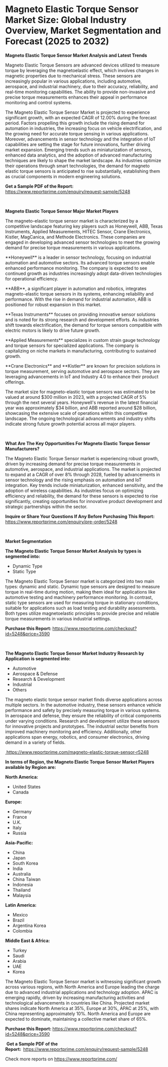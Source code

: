 <p><h1>Magneto Elastic Torque Sensor Market Size: Global Industry Overview, Market Segmentation and Forecast (2025 to 2032)</h1></p><p><strong>Magneto Elastic Torque Sensor Market Analysis and Latest Trends</strong></p>
<p><p>Magneto Elastic Torque Sensors are advanced devices utilized to measure torque by leveraging the magnetoelastic effect, which involves changes in magnetic properties due to mechanical stress. These sensors are increasingly popular in various applications, including automotive, aerospace, and industrial machinery, due to their accuracy, reliability, and real-time monitoring capabilities. The ability to provide non-invasive and precise torque measurements enhances their appeal in performance monitoring and control systems.</p><p>The Magneto Elastic Torque Sensor Market is projected to experience significant growth, with an expected CAGR of 12.00% during the forecast period. Factors propelling this growth include the rising demand for automation in industries, the increasing focus on vehicle electrification, and the growing need for accurate torque sensing in various applications. Moreover, advancements in sensor technology and the integration of IoT capabilities are setting the stage for future innovations, further driving market expansion. Emerging trends such as miniaturization of sensors, enhanced data analytics, and the adoption of advanced manufacturing techniques are likely to shape the market landscape. As industries optimize their operations through smart technologies, the demand for magneto elastic torque sensors is anticipated to rise substantially, establishing them as crucial components in modern engineering solutions.</p></p>
<p><strong>Get a Sample PDF of the Report:&nbsp;</strong> <a href="https://www.reportprime.com/enquiry/request-sample/5248?utm_campaign=2210&utm_medium=2&utm_source=Github&utm_content=ia&utm_term=19032025&utm_id=magneto-elastic-torque-sensor">https://www.reportprime.com/enquiry/request-sample/5248</a></p>
<p>&nbsp;</p>
<p><strong>Magneto Elastic Torque Sensor Major Market Players</strong></p>
<p><p>The magneto-elastic torque sensor market is characterized by a competitive landscape featuring key players such as Honeywell, ABB, Texas Instruments, Applied Measurements, HITEC Sensor, Crane Electronics, Kistler, MagCanica, and Methode Electronics. These companies are engaged in developing advanced sensor technologies to meet the growing demand for precise torque measurements in various applications.</p><p>**Honeywell** is a leader in sensor technology, focusing on industrial automation and automotive sectors. Its advanced torque sensors enable enhanced performance monitoring. The company is expected to see continued growth as industries increasingly adopt data-driven technologies for operational efficiency.</p><p>**ABB**, a significant player in automation and robotics, integrates magneto-elastic torque sensors in its systems, enhancing reliability and performance. With the rise in demand for industrial automation, ABB is positioned for robust expansion in this market.</p><p>**Texas Instruments** focuses on providing innovative sensor solutions and is noted for its strong research and development efforts. As industries shift towards electrification, the demand for torque sensors compatible with electric motors is likely to drive future growth.</p><p>**Applied Measurements** specializes in custom strain gauge technology and torque sensors for specialized applications. The company is capitalizing on niche markets in manufacturing, contributing to sustained growth.</p><p>**Crane Electronics** and **Kistler** are known for precision solutions in torque measurement, serving automotive and aerospace sectors. They are leveraging advancements in IoT and Industry 4.0 to enhance their product offerings.</p><p>The market size for magneto-elastic torque sensors was estimated to be valued at around $300 million in 2023, with a projected CAGR of 5% through the next several years. Honeywell's revenue in the latest financial year was approximately $34 billion, and ABB reported around $28 billion, showcasing the extensive scale of operations within this competitive landscape. The ongoing technological advancements and industry shifts indicate strong future growth potential across all major players.</p></p>
<p>&nbsp;</p>
<p><strong>What Are The Key Opportunities For Magneto Elastic Torque Sensor Manufacturers?</strong></p>
<p><p>The Magneto Elastic Torque Sensor market is experiencing robust growth, driven by increasing demand for precise torque measurements in automotive, aerospace, and industrial applications. The market is projected to expand at a CAGR of over 8% through 2028, fueled by advancements in sensor technology and the rising emphasis on automation and IoT integration. Key trends include miniaturization, enhanced sensitivity, and the adoption of wireless capabilities. As industries focus on optimizing efficiency and reliability, the demand for these sensors is expected to rise significantly, creating opportunities for innovative product development and strategic partnerships within the sector.</p></p>
<p><strong>Inquire or Share Your Questions If Any Before Purchasing This Report:</strong> <a href="https://www.reportprime.com/enquiry/pre-order/5248?utm_campaign=2210&utm_medium=2&utm_source=Github&utm_content=ia&utm_term=19032025&utm_id=magneto-elastic-torque-sensor">https://www.reportprime.com/enquiry/pre-order/5248</a></p>
<p>&nbsp;</p>
<p><strong>Market Segmentation</strong></p>
<p><strong>The Magneto Elastic Torque Sensor Market Analysis by types is segmented into:</strong></p>
<p><ul><li>Dynamic Type</li><li>Static Type</li></ul></p>
<p><p>The Magneto Elastic Torque Sensor market is categorized into two main types: dynamic and static. Dynamic type sensors are designed to measure torque in real-time during motion, making them ideal for applications like automotive testing and machinery performance monitoring. In contrast, static type sensors are used for measuring torque in stationary conditions, suitable for applications such as load testing and durability assessments. Both types utilize magnetoelastic principles to provide precise and reliable torque measurements in various industrial settings.</p></p>
<p><strong>Purchase this Report:&nbsp;</strong><a href="https://www.reportprime.com/checkout?id=5248&price=3590&utm_campaign=2210&utm_medium=2&utm_source=Github&utm_content=ia&utm_term=19032025&utm_id=magneto-elastic-torque-sensor">https://www.reportprime.com/checkout?id=5248&price=3590</a></p>
<p>&nbsp;</p>
<p><strong>The Magneto Elastic Torque Sensor Market Industry Research by Application is segmented into:</strong></p>
<p><ul><li>Automotive</li><li>Aerospace & Defense</li><li>Research & Development</li><li>Industrial</li><li>Others</li></ul></p>
<p><p>The magneto elastic torque sensor market finds diverse applications across multiple sectors. In the automotive industry, these sensors enhance vehicle performance and safety by precisely measuring torque in various systems. In aerospace and defense, they ensure the reliability of critical components under varying conditions. Research and development utilize these sensors for innovative projects and prototypes. The industrial sector benefits from improved machinery monitoring and efficiency. Additionally, other applications span energy, robotics, and consumer electronics, driving demand in a variety of fields.</p></p>
<p><a href="https://www.reportprime.com/magneto-elastic-torque-sensor-r5248?utm_campaign=2210&utm_medium=2&utm_source=Github&utm_content=ia&utm_term=19032025&utm_id=magneto-elastic-torque-sensor">&nbsp;https://www.reportprime.com/magneto-elastic-torque-sensor-r5248</a></p>
<p><strong>In terms of Region, the Magneto Elastic Torque Sensor Market Players available by Region are:</strong></p>
<p>
    <p> <strong> North America: </strong>
        <ul>
            <li>United States</li>
            <li>Canada</li>
        </ul>
        </p> 
    <p> <strong> Europe: </strong>
        <ul>
            <li>Germany</li>
            <li>France</li>
            <li>U.K.</li>
            <li>Italy</li>
            <li>Russia</li>
        </ul>
        </p> 
    <p> <strong> Asia-Pacific: </strong>
        <ul>
            <li>China</li>
            <li>Japan</li>
            <li>South Korea</li>
            <li>India</li>
            <li>Australia</li>
            <li>China Taiwan</li>
            <li>Indonesia</li>
            <li>Thailand</li>
            <li>Malaysia</li>
        </ul>
        </p> 
    <p> <strong> Latin America: </strong>
        <ul>
            <li>Mexico</li>
            <li>Brazil</li>
            <li>Argentina Korea</li>
            <li>Colombia</li>
        </ul>
        </p> 
    <p> <strong> Middle East & Africa: </strong>
        <ul>
            <li>Turkey</li>
            <li>Saudi</li>
            <li>Arabia</li>
            <li>UAE</li>
            <li>Korea</li>
        </ul>
    </p>
    </p>
<p><p>The Magneto Elastic Torque Sensor market is witnessing significant growth across various regions, with North America and Europe leading the charge due to advanced industrial applications and technology adoption. APAC is emerging rapidly, driven by increasing manufacturing activities and technological advancements in countries like China. Projected market shares indicate North America at 35%, Europe at 30%, APAC at 25%, with China representing approximately 10%. North America and Europe are expected to dominate, maintaining a collective market share of 65%.</p></p>
<p><strong>Purchase this Report: </strong><a href="https://www.reportprime.com/checkout?id=5248&price=3590&utm_campaign=2210&utm_medium=2&utm_source=Github&utm_content=ia&utm_term=19032025&utm_id=magneto-elastic-torque-sensor">https://www.reportprime.com/checkout?id=5248&price=3590</a></p>
<p>&nbsp;<strong>Get a Sample PDF of the Report:&nbsp;&nbsp;</strong><a href="https://www.reportprime.com/enquiry/request-sample/5248?utm_campaign=2210&utm_medium=2&utm_source=Github&utm_content=ia&utm_term=19032025&utm_id=magneto-elastic-torque-sensor">https://www.reportprime.com/enquiry/request-sample/5248</a></p>
<p><strong></strong></p>
<p>Check more reports on <a href="https://www.reportprime.com/?utm_campaign=2210&utm_medium=2&utm_source=Github&utm_content=ia&utm_term=19032025&utm_id=magneto-elastic-torque-sensor">https://www.reportprime.com/</a></p>